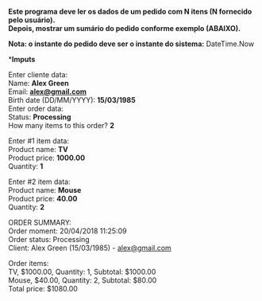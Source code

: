 
**Este programa deve ler os dados de um pedido com N itens (N fornecido pelo usuário).**  
**Depois, mostrar um sumário do pedido conforme exemplo (ABAIXO).**  

**Nota: o instante do pedido deve ser o instante do sistema:** DateTime.Now  

***Imputs**  
  
Enter cliente data:  
Name: **Alex Green**  
Email: **alex@gmail.com**  
Birth date (DD/MM/YYYY): **15/03/1985**  
Enter order data:  
Status: **Processing**  
How many items to this order? **2**  
  
Enter #1 item data:  
Product name: **TV**  
Product price: **1000.00**  
Quantity: **1**  
  
Enter #2 item data:  
Product name: **Mouse**  
Product price: **40.00**  
Quantity: **2**  
  
ORDER SUMMARY:  
Order moment: 20/04/2018 11:25:09  
Order status: Processing  
Client: Alex Green (15/03/1985) - alex@gmail.com  
  
Order items:  
TV, $1000.00, Quantity: 1, Subtotal: $1000.00  
Mouse, $40.00, Quantity: 2, Subtotal: $80.00  
Total price: $1080.00
